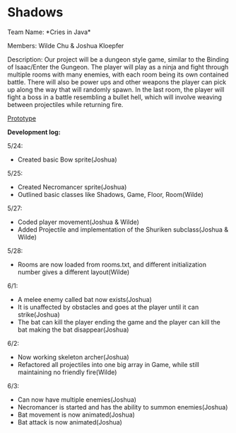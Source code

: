 # Shadows
Team Name: \*Cries in Java\*

Members: Wilde Chu & Joshua Kloepfer

Description: Our project will be a dungeon style game, similar to the Binding of Isaac/Enter the Gungeon.  The player will play as a ninja and fight through multiple rooms with many enemies, with each room being its own contained battle. There will also be power ups and other weapons the player can pick up along the way that will randomly spawn. In the last room, the player will fight a boss in a battle resembling a bullet hell, which will involve weaving between projectiles while returning fire.

[Prototype](https://docs.google.com/document/d/1um9NYU4VOosW5PTzd0VpSnWpZxrdpRQoRMOCysq01pk/edit?usp=sharing)


**Development log:**

5/24:
- Created basic Bow sprite(Joshua)

5/25:
- Created Necromancer sprite(Joshua)
- Outlined basic classes like Shadows, Game, Floor, Room(Wilde)

5/27:
- Coded player movement(Joshua & Wilde)
- Added Projectile and implementation of the Shuriken subclass(Joshua & Wilde)

5/28:
- Rooms are now loaded from rooms.txt, and different initialization number gives a different layout(Wilde)

6/1:
- A melee enemy called bat now exists(Joshua)
- It is unaffected by obstacles and goes at the player until it can strike(Joshua)
- The bat can kill the player ending the game and the player can kill the bat making the bat disappear(Joshua)

6/2:
- Now working skeleton archer(Joshua)
- Refactored all projectiles into one big array in Game, while still maintaining no friendly fire(Wilde)

6/3:
- Can now have multiple enemies(Joshua)
- Necromancer is started and has the ability to summon enemies(Joshua)
- Bat movement is now animated(Joshua)
- Bat attack is now animated(Joshua)
